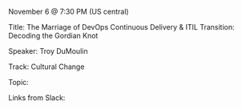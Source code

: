 November 6 @ 7:30 PM (US central)

Title: The Marriage of DevOps Continuous Delivery & ITIL Transition: Decoding the Gordian Knot

Speaker: Troy DuMoulin

Track: Cultural Change

Topic:

Links from Slack:

